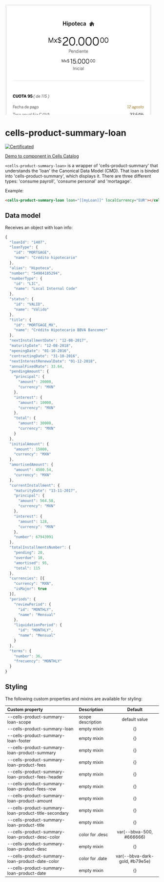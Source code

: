 ![cells-product-summary-loan screenshot](cells-product-summary-loan.png)
# cells-product-summary-loan

[![Certificated](https://img.shields.io/badge/certificated-yes-brightgreen.svg)](http://bbva-files.s3.amazonaws.com/cells/bbva-catalog/index.html)

[Demo to component in Cells Catalog](http://bbva-files.s3.amazonaws.com/cells/bbva-catalog/index.html#/elements/cells-product-summary-loan)

`<cells-product-summary-loan>` is a wrapper of 'cells-product-summary' that understands
the 'loan' the Canonical Data Model (CMD). That loan is binded into 'cells-product-summary',
which displays it. There are three different types: 'consume payroll', 'consume personal' and 'mortagage'.

Example:

```html
<cells-product-summary-loan loan="[[myLoan]]" localCurrency="EUR"></cells-product-summary-loan>
```

## Data model

Receives an object with loan info:

```js
{
  "loanId": "1407",
  "loanType": {
    "id": "MORTGAGE",
    "name": "Crédito hipotecario"
  },
  "alias": "Hipoteca",
  "number": "54984185294",
  "numberType": {
    "id": "LIC",
    "name": "Local Internal Code"
  },
  "status": {
    "id": "VALID",
    "name": "Válido"
  },
  "title": {
    "id": "MORTGAGE_MX",
    "name": "Crédito Hipotecario BBVA Bancomer"
  },
  "nextInstallmentDate": "12-08-2017",
  "maturityDate": "12-08-2018",
  "openingDate": "01-10-2016",
  "contractingDate": "31-10-2016",
  "nextInterestRenewalDate": "01-12-2018",
  "annualFixedRate": 33.64,
  "pendingAmount": {
    "principal": {
      "amount": 20000,
      "currency": "MXN"
    },
    "interest": {
      "amount": 10000,
      "currency": "MXN"
    },
    "total": {
      "amount": 30000,
      "currency": "MXN"
    }
  },
  "initialAmount": {
    "amount": 15000,
    "currency": "MXN"
  },
  "amortisedAmount": {
    "amount": 4500.54,
    "currency": "MXN"
  },
  "currentInstallment": {
    "maturityDate": "13-11-2017",
    "principal": {
      "amount": 564.58,
      "currency": "MXN"
    },
    "interest": {
      "amount": 128,
      "currency": "MXN"
    },
    "number": 67943991
  },
  "totalInstallmentsNumber": {
    "pending": 20,
    "overdue": 10,
    "amortised": 95,
    "total": 115
  },
  "currencies": [{
    "currency": "MXN",
    "isMajor": true
  }],
  "periods": {
    "reviewPeriod": {
      "id": "MONTHLY",
      "name": "Mensual"
    },
    "liquidationPeriod": {
      "id": "MONTHLY",
      "name": "Mensual"
    }
  },
  "terms": {
    "number": 36,
    "frecuency": "MONTHLY"
  }
}
```

## Styling

The following custom properties and mixins are available for styling:

| Custom property | Description     | Default        |
|:----------------|:----------------|:--------------:|
| --cells-product-summary-loan-scope      | scope description | default value  |
| --cells-product-summary-loan  | empty mixin     | {}             |
| --cells-product-summary-loan-footer | empty mixin | {}  |
| --cells-product-summary-loan-product-summary  | empty mixin | {}  |
| --cells-product-summary-loan-product-fees | empty mixin | {}  |
| --cells-product-summary-loan-product-fees-header  | empty mixin | {}  |
| --cells-product-summary-loan-product-fees-row | empty mixin | {}  |
| --cells-product-summary-loan-product-amount | empty mixin | {}  |
| --cells-product-summary-loan-product-title-secondary  | empty mixin | {}  |
| --cells-product-summary-loan-product-title  | empty mixin | {}  |
| --cells-product-summary-loan-product-desc-color | color for .desc | var(--bbva-500, #666666)  |
| --cells-product-summary-loan-product-desc | empty mixin | {}  |
| --cells-product-summary-loan-product-date-color | color for .date | var(--bbva-dark-gold, #b79e5e)  |
| --cells-product-summary-loan-product-date | empty mixin | {}  |
